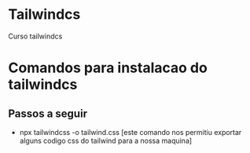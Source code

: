 # Tailwindcs
 Curso tailwindcs

 # Comandos para instalacao do tailwindcs

 ## Passos a seguir

 * npx tailwindcss -o tailwind.css [este comando nos permitiu exportar alguns codigo css do tailwind para a nossa maquina]


